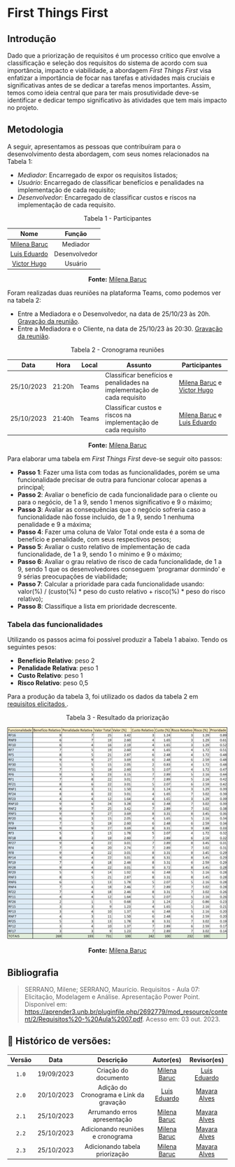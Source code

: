 # First Things First

## Introdução

Dado que a priorização de requisitos é um processo crítico que envolve a classificação e seleção dos requisitos do sistema de acordo com sua importância, impacto e viabilidade, a abordagem _First Things First_ visa enfatizar a importância de focar nas tarefas e atividades mais cruciais e significativas antes de se dedicar a tarefas menos importantes. Assim, temos como ideia central que para ter mais prosutividade deve-se identificar e dedicar tempo significativo às atividades que tem mais impacto no projeto.

## Metodologia

A seguir, apresentamos as pessoas que contribuíram para o desenvolvimento desta abordagem, com seus nomes relacionados na Tabela 1:

- *Mediador*: Encarregado de expor os requisitos listados;
-  *Usuário*: Encarregado de classificar benefícios e penalidades na implementação de cada requisito;
- *Desenvolvedor*: Encarregado de classificar custos e riscos na implementação de cada requisito.

<center>

Tabela 1 - Participantes

|**Nome**                                        |**Função**          |
|:----------------------------------------------:| :----------------: |
|[Milena Baruc](https://github.com/MilenaBaruc)  | Mediador           |
|[Luis Eduardo](https://github.com/LuisMiranda10)| Desenvolvedor      |
|[Victor Hugo](https://github.com/ViictorHugoo)  | Usuário            |

**Fonte:** [Milena Baruc](https://github.com/MilenaBaruc)
 
</center>

Foram realizadas duas reuniões na plataforma Teams, como podemos ver na tabela 2:
- Entre a Mediadora e o Desenvolvedor, na data de 25/10/23 às 20h. [Gravação da reunião](https://youtu.be/hrjwQEOtv-c).
- Entre a Mediadora e o Cliente, na data de 25/10/23 às 20:30. [Gravação da reunião](https://youtu.be/K3dSjsBsxDA).

<center>

Tabela 2 - Cronograma reuniões

| Data | Hora | Local | Assunto | Participantes |
| :--: | :--: | :---: | ------- | ------------ |
| 25/10/2023 | 21:20h | Teams | Classificar benefícios e penalidades na implementação de cada requisito | [Milena Baruc](https://github.com/MilenaBaruc) e [Victor Hugo](https://github.com/ViictorHugoo)| 
| 25/10/2023 | 21:40h | Teams | Classificar custos e riscos na implementação de cada requisito | [Milena Baruc](https://github.com/MilenaBaruc) e [Luis Eduardo](https://github.com/LuisMiranda10)| 

**Fonte:** [Milena Baruc](https://github.com/MilenaBaruc)
 
</center>

Para elaborar uma tabela em _First Things First_ deve-se seguir oito passos:

* **Passo 1**: Fazer uma lista com todas as funcionalidades, porém se uma funcionalidade precisar de outra para funcionar colocar apenas a principal;
* **Passo 2**: Avaliar o benefício de cada funcionalidade para o cliente ou para o negócio, de 1 a 9, sendo 1 menos significativo e 9 o máximo;
* **Passo 3**: Avaliar as consequências que o negócio sofreria caso a funcionalidade não fosse incluido, de 1 a 9, sendo 1 nenhuma penalidade e 9 a máxima;
* **Passo 4**: Fazer uma coluna de Valor Total onde esta é a soma de benefício e penalidade, com seus respectivos pesos;
* **Passo 5**: Avaliar o custo relativo de implementação de cada funcionalidade, de 1 a 9, sendo 1 o mínimo e 9 o máximo;
* **Passo 6**: Avaliar o grau relativo de risco de cada funcionalidade, de 1 a 9, sendo 1 que os desenvolvedores conseguem 'programar dormindo' e 9 sérias preocupações de viabilidade;
* **Passo 7**: Calcular a prioridade para cada funcionalidade usando: valor(%) / (custo(%) * peso do custo relativo + risco(%) * peso do risco relativo);
* **Passo 8**: Classifique a lista em prioridade decrescente.

### Tabela das funcionalidades

Utilizando os passos acima foi possível produzir a Tabela 1 abaixo. Tendo os seguintes pesos: 
* **Benefício Relativo**: peso 2
* **Penalidade Relativa**: peso 1
* **Custo Relativo**: peso 1
* **Risco Relativo**: peso 0,5

Para a produção da tabela 3, foi utilizado os dados da tabela 2 em <a href="../requisitos_elicitados.md"> requisitos elicitados </a>.

<center>

Tabela 3 - Resultado da priorização

![Tabela FTF](/docs/assets/TabelaFTF.jpg)

**Fonte:** [Milena Baruc](https://github.com/MilenaBaruc)

</center>

## Bibliografia

> SERRANO, Milene; SERRANO, Maurício. Requisitos - Aula 07: Elicitação, Modelagem e Análise. Apresentação Power Point. Disponível em: <https://aprender3.unb.br/pluginfile.php/2692779/mod_resource/content/2/Requisitos%20-%20Aula%2007.pdf>. Acesso em: 03 out. 2023.</br>

## 📑 Histórico de versões:

| Versão |    Data    |    Descrição         | Autor(es)  |    Revisor(es) |                  
|:-----: | :--------: | :-------------:      | :--------: | :-------------:| 
| `1.0` | 19/09/2023| Criação do documento | [Milena Baruc](https://github.com/MilenaBaruc) | [Luis Eduardo](https://github.com/LuisMiranda10)|
| `2.0` | 20/10/2023| Adição do Cronograma e Link da gravação | [Luis Eduardo](https://github.com/LuisMiranda10) | [Mayara Alves](https://github.com/Mayara-tech) |
| `2.1` | 25/10/2023| Arrumando erros apresentação | [Milena Baruc](https://github.com/MilenaBaruc) | [Mayara Alves](https://github.com/Mayara-tech) |
| `2.2` | 25/10/2023| Adicionando reuniões e cronograma | [Milena Baruc](https://github.com/MilenaBaruc) | [Mayara Alves](https://github.com/Mayara-tech)|
| `2.3` | 25/10/2023| Adicionando tabela priorização | [Milena Baruc](https://github.com/MilenaBaruc) | [Mayara Alves](https://github.com/Mayara-tech)|

